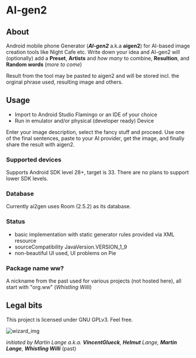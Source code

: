 # AI-gen2
## About
Android mobile phone Generator (**_AI-gen2_** a.k.a **aigen2**) for AI-based image creation tools like Night Cafe etc.
Write down your idea and AI-gen2 will (optionally) add a **Preset**, **Artists** and _how many_ to combine, **Resultion**, and **Random words** (_more to come_)

Result from the tool may be pasted to aigen2 and will be stored incl. the orginal phrase used, resulting image and others.

## Usage
- Import to Android Studio Flamingo or an IDE of your choice
- Run in emulator and/or physical (developer ready) Device

Enter your image description, select the fancy stuff and proceed. Use one of the final sentences, paste to your AI provider, get the image, and finally share the result with aigen2.


### Supported devices
Supports Android SDK level 28+, target is 33. There are no plans to support lower SDK levels.

### Database
Currently ai2gen uses Room (2.5.2) as its database.

### Status
- basic implementation with static generator rules provided via XML resource
- sourceCompatibility JavaVersion.VERSION_1_9
- non-beautiful UI used, UI problems on Pie

### Package name ww?
A nickname from the past used for various projects (not hosted here), all start with "org.ww" (_Whistling Willi_)

## Legal bits
This project is licensed under GNU GPLv3. Feel free.

![wizard_img](https://github.com/VincentGlueck/AI-gen2-mobile/assets/139572548/e0858659-faac-452e-a534-5d526254e095)

_initiated by Martin Lange a.k.a. **VincentGlueck**, **Helmut** Lange, **Martin Lange**_, _**Whistling Willi**_ (past)
